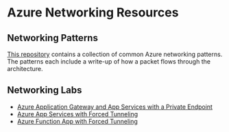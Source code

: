 # Azure Networking Resources

## Networking Patterns
[This repository](https://github.com/mattfeltonma/azure-networking-patterns) contains a collection of common Azure networking patterns. The patterns each include a write-up of how a packet flows through the architecture.

## Networking Labs
* [Azure Application Gateway and App Services with a Private Endpoint](https://github.com/mattfeltonma/azure-labs/tree/master/app-gw-app-service-pe)
* [Azure App Services with Forced Tunneling](https://github.com/mattfeltonma/azure-labs/tree/master/app-service-force-tunnel)
* [Azure Function App with Forced Tunneling](https://github.com/mattfeltonma/azure-labs/tree/master/function-app-force-tunnel)


